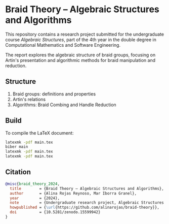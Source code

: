 # Braid Theory – Algebraic Structures and Algorithms

This repository contains a research project submitted for the undergraduate course *Algebraic Structures*, part of the 4th year in the double degree in Computational Mathematics and Software Engineering.

The report explores the algebraic structure of braid groups, focusing on Artin's presentation and algorithmic methods for braid manipulation and reduction.

## Structure

1. Braid groups: definitions and properties  
2. Artin's relations  
3. Algorithms: Braid Combing and Handle Reduction

## Build

To compile the LaTeX document:

```bash
latexmk -pdf main.tex
biber main
latexmk -pdf main.tex
latexmk -pdf main.tex
````

## Citation

```bibtex
@misc{braid_theory_2024,
  title        = {Braid Theory – Algebraic Structures and Algorithms},
  author       = {Alina Rojas Reynoso, Mar Iborra Granel},
  year         = {2024},
  note         = {Undergraduate research project, Algebraic Structures (4th year, Computational Mathematics and Software Engineering)},
  howpublished = {\url{https://github.com/alinarojas/braid-theory}},
  doi          = {10.5281/zenodo.15599942}
}
```
